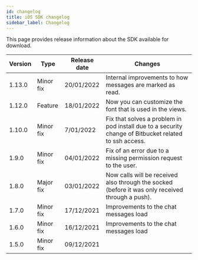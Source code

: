 ```yaml
---
id: changelog
title: iOS SDK changelog
sidebar_label: Changelog
---
```


This page provides release information about the SDK available for download.



| Version | Type      | Release date | Changes        |
| ------- | --------- | ------------ | -------------- |
| 1.13.0  | Minor fix | 20/01/2022   | Internal improvements to how messages are marked as read. |
| 1.12.0  | Feature   | 18/01/2022   | Now you can customize the font that is used in the views. |
| 1.10.0  | Minor fix | 7/01/2022    | Fix that solves a problem in pod install due to a security change of Bitbucket related to ssh access. |
| 1.9.0   | Minor fix | 04/01/2022   | Fix of an error due to a missing permission request to the user. |
| 1.8.0   | Major fix | 03/01/2022   | Now calls will be received also through the socked (before it was only received through a push). |
| 1.7.0   | Minor fix | 17/12/2021   | Improvements to the chat messages load |
| 1.6.0   | Minor fix | 16/12/2021   | Improvements to the chat messages load |
| 1.5.0   | Minor fix | 09/12/2021   |                 |